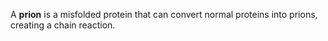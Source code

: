 A **prion** is a misfolded protein  that can convert normal proteins into prions, creating a chain reaction.